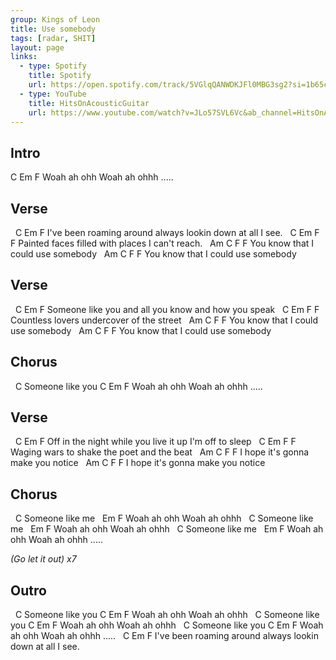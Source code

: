 ```yaml
---
group: Kings of Leon
title: Use somebody
tags: [radar, SHIT]
layout: page
links: 
  - type: Spotify 
    title: Spotify
    url: https://open.spotify.com/track/5VGlqQANWDKJFl0MBG3sg2?si=1b65c4c1ed624585
  - type: YouTube
    title: HitsOnAcousticGuitar
    url: https://www.youtube.com/watch?v=JLo57SVL6Vc&ab_channel=HitsOnAcousticGuitar
---
```


## Intro

 C       Em          F
Woah ah ohh Woah ah ohhh .....  

## Verse

&nbsp;                   C                   Em            F
I've been roaming around always lookin down at all I see.
&nbsp;         C                 Em             F         F
Painted faces filled with places I can't reach.
&nbsp;                     Am        C        F       F
You know that I could use somebody
&nbsp;                     Am        C        F       F
You know that I could use somebody

## Verse

&nbsp;             C               Em                F
Someone like you and all you know and how you speak
&nbsp;           C         Em             F         F
Countless lovers undercover of the street
&nbsp;                     Am        C        F       F
You know that I could use somebody
&nbsp;                     Am        C        F       F
You know that I could use somebody

## Chorus

&nbsp;             C
Someone like you
 C       Em          F
Woah ah ohh Woah ah ohhh .....  

## Verse

&nbsp;           C                     Em               F
Off in the night while you live it up I'm off to sleep
&nbsp;       C                Em            F         F
Waging wars to shake the poet and the beat
&nbsp;                  Am          C        F       F
I hope it's gonna make you notice
&nbsp;                  Am          C        F       F
I hope it's gonna make you notice

## Chorus

&nbsp;            C
Someone like me
&nbsp;        Em          F
Woah ah ohh Woah ah ohhh
&nbsp;            C
Someone like me
&nbsp;        Em          F
Woah ah ohh Woah ah ohhh
&nbsp;             C
Someone like me
&nbsp;        Em          F
Woah ah ohh Woah ah ohhh .....

*(Go let it out) x7*

## Outro

&nbsp;             C
Someone like you
 C       Em          F
Woah ah ohh Woah ah ohhh
&nbsp;             C
Someone like you
 C       Em          F
Woah ah ohh Woah ah ohhh
&nbsp;             C
Someone like you
 C       Em          F
Woah ah ohh Woah ah ohhh .....
&nbsp;                   C                   Em            F
I've been roaming around always lookin down at all I see.
